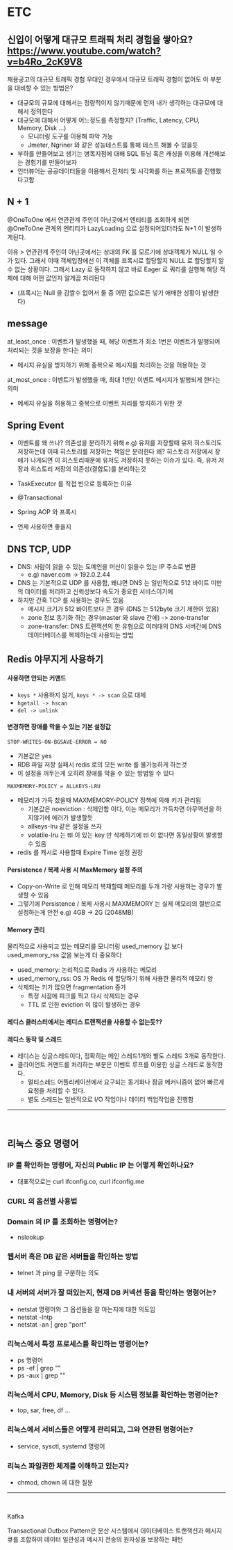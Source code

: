 # ETC

## 신입이 어떻게 대규모 트래픽 처리 경험을 쌓아요? https://www.youtube.com/watch?v=b4Ro_2cK9V8

채용공고의 대규모 트래픽 경험 우대인 경우에서 대규모 트래픽 경험이 없어도 이 부분을 대비할 수 있는 방법은?

- 대규모의 규모에 대해서는 정량적이지 않기때문에 먼저 내가 생각하는 대규모에 대해서 정의한다
- 대규모에 대해서 어떻게 어느정도를 측정할지? (Traffic, Latency, CPU, Memory, Disk ...)
	- 모니터링 도구를 이용해 파악 가능
	- Jmeter, Ngriner 와 같은 성능테스트를 통해 테스트 해볼 수 있을듯
- 부하를 만들어보고 생기는 병목지점에 대해 SQL 튜닝 혹은 캐싱을 이용해 개선해보는 경험기를 만들어보자
- 인터뷰어는 공공데이터들을 이용해서 전처리 및 시각화를 하는 프로젝트를 진행했다고함



## N + 1
@OneToOne 에서 연관관계 주인이 아닌곳에서 엔티티를 조회하게 되면 
@OneToOne 관계의 엔티티가 LazyLoading 으로 설정되어있더라도 N+1 이 발생하게된다.

이유 > 연관관계 주인이 아닌곳에서는 상대의 FK 를 모르기에 상대객체가 NULL 일 수가 있다.
그래서 이때 객체입장에선 이 객체를 프록시로 할당할지 NULL 로 할당할지 알 수 없는 상황이다.
그래서 Lazy 로 동작하지 않고 바로 Eager 로 쿼리를 실행해 해당 객체에 대해 어떤 값인지 알게끔 처리된다 
+ (프록시는 Null 을 감쌀수 없어서 둘 중 어떤 값으로든 넣기 애매한 상황이 발생한다)



## message

at_least_once : 이벤트가 발생했을 때, 해당 이벤트가 최소 1번은 이벤트가 발행되어 
처리되는 것을 보장을 한다는 의미
- 메시지 유실을 방지하기 위해 중복으로 메시지를 처리하는 것을 허용하는 것

at_most_once : 이벤트가 발생했을 때, 최대 1번만 이벤트 메시지가 발행되게 한다는 의미
- 메세지 유실을 허용하고 중복으로 이벤트 처리를 방지하기 위한 것

## Spring Event

- 이벤트를 왜 쓰나?
의존성을 분리하기 위해
e.g) 유저를 저장할때 유저 히스토리도 저장하는데 이때 히스토리를 저장하는 책임은 분리한다
왜? 히스토리 저장에서 장애가 나게되면 이 히스토리때문에 유저도 저장하지 못하는 이슈가 있다.
즉, 유저 저장과 히스토리 저장의 의존성(결합도)를 분리하는것

- TaskExecutor 를 직접 빈으로 등록하는 이유
- @Transactional
- Spring AOP 와 프록시
- 언제 사용하면 좋을지


## DNS TCP, UDP
- DNS: 사람이 읽을 수 있는 도메인을 머신이 읽을수 있는 IP 주소로 변환
	- e.g) naver.com -> 192.0.2.44
- DNS 는 기본적으로 UDP 를 사용함, 왜냐면 DNS 는 일반적으로 512 바이트 미만의 데이터를 처리하고
신뢰성보다 속도가 중요한 서비스이기에
- 하지만 간혹 TCP 를 사용하는 경우도 있음
	- 메시지 크기가 512 바이트보다 큰 경우 (DNS 는 512byte 크기 제한이 있음)
	- zone 정보 동기화 하는 경우(master 와 slave 간에) -> zone-transfer
	- zone-transfer: DNS 트랜잭션의 한 유형으로 여러대의 DNS 서버간에 DNS 데이터베이스를 복제하는데 사용되는 방법


## Redis 야무지게 사용하기

#### 사용하면 안되는 커맨드
- `keys *` 사용하지 않기, `keys * -> scan` 으로 대체
- `hgetall -> hscan`
- `del -> unlink`

#### 변경하면 장애를 막을 수 있는 기본 설정값

`STOP-WRITES-ON-BGSAVE-ERROR = NO`
- 기본값은 yes
- RDB 파일 저장 실패시 redis 로의 모든 write 를 불가능하게 하는것
- 이 설정을 꺼두는게 오히려 장애를 막을 수 있는 방법일 수 있다

`MAXMEMORY-POLICY = ALLKEYS-LRU`
- 메모리가 가득 찼을때 MAXMEMORY-POLICY 정책에 의해 키가 관리됨
	- 기본값은 noeviction : 삭제안함 이다, 이는 메모리가 가득차면 아무액션을 하지않기에 에러가 발생할듯
	- allkeys-lru 같은 설정을 쓰자
	- volatile-lru 는 ttl 이 있는 key 만 삭제하기에 ttl 이 없다면 동일상황이 발생할 수 있음
- redis 를 캐시로 사용할때 Expire Time 설정 권장

#### Persistence / 복제 사용 시 MaxMemory 설정 주의
- Copy-on-Write 로 인해 메모리 복재할때 메모리를 두개 가량 사용하는 경우가 발생할 수 있음
- 그렇기에 Persistence / 복제 사용시 MAXMEMORY 는 실제 메모리의 절반으로 설정하는게 안전
e.g) 4GB -> 2G (2048MB)


#### Memory 관리

물리적으로 사용되고 있는 메모리를 모니터링
used_memory 값 보다 used_memory_rss 값을 보는게 더 중요하다

- used_memory: 논리적으로 Redis 가 사용하는 메모리
- used_memory_rss: OS 가 Redis 에 할당하기 위해 사용한 물리적 메모리 양
- 삭제되는 키가 많으면 fragmentation 증가
	- 특정 시점에 피크를 찍고 다시 삭제되는 경우
	- TTL 로 인한 eviction 이 많이 발생하는 경우

#### 레디스 클러스터에서는 레디스 트랜잭션을 사용할 수 없는듯??

#### 레디스 동작 및 스레드
- 레디스는 싱글스레드이다, 정확히는 메인 스레드1개와 별도 스레드 3개로 동작한다.
- 클라이언트 커맨드를 처리하는 부분은 이벤트 루프를 이용한 싱글 스레드로 동작한다.
	- 멀티스레드 어플리케이션에서 요구되는 동기화나 잠금 메커니즘이 없어 빠르게 요청을 처리할 수 있다.
	- 별도 스레드는 일반적으로 I/O 작업이나 데이터 백업작업을 진행함

<hr />
<br />

## 리눅스 중요 명령어

### IP 를 확인하는 명령어, 자신의 Public IP 는 어떻게 확인하나요?
- 대표적으로는  curl ifconfig.co, curl ifconfig.me

### CURL 의 옵션별 사용법

### Domain 의 IP 를 조회하는 명령어는?
- nslookup

### 웹서버 혹은 DB 같은 서버들을 확인하는 방법
- telnet 과 ping 을 구분하는 의도

### 내 서버의 서버가 잘 떠있는지, 현재 DB 커넥션 등을 확인하는 명령어는?
- netstat 명령어와 그 옵션들을 잘 아는지에 대한 의도임
- netstat -lntp
- netstat -an | grep "port"

### 리눅스에서 특정 프로세스를 확인하는 명령어는?
- ps 명령어
- ps -ef | grep ""
- ps -aux | grep ""

### 리눅스에서 CPU, Memory, Disk 등 시스템 정보를 확인하는 명령어는?
- top, sar, free, df ...

### 리눅스에서 서비스들은 어떻게 관리되고, 그와 연관된 명령어는?
- service, sysctl, systemd 명령어

### 리눅스 파일권한 체계를 이해하고 있는지?
- chmod, chown 에 대한 질문

<hr />
<br />

Kafka 

Transactional Outbox Pattern은 분산 시스템에서 데이터베이스 트랜잭션과 메시지 큐를 조합하여 데이터 일관성과 메시지 전송의 원자성을 보장하는 패턴